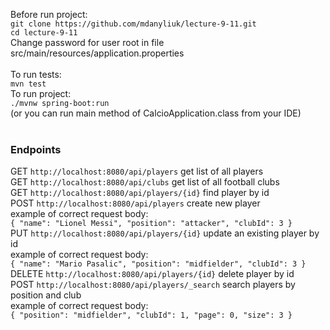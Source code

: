 Before run project: <br>
`git clone https://github.com/mdanyliuk/lecture-9-11.git` <br>
`cd lecture-9-11` <br>
Change password for user root in file src/main/resources/application.properties <br>
<br>
To run tests: <br>
`mvn test` <br>
To run project: <br>
`./mvnw spring-boot:run` <br>
(or you can run main method of CalcioApplication.class from your IDE) <br>
<br>
### Endpoints
GET `http://localhost:8080/api/players` get list of all players <br>
GET `http://localhost:8080/api/clubs` get list of all football clubs <br>
GET `http://localhost:8080/api/players/{id}` find player by id <br>
POST `http://localhost:8080/api/players` create new player <br>
example of correct request body: <br>
`{
"name": "Lionel Messi",
"position": "attacker",
"clubId": 3
}` <br>
PUT `http://localhost:8080/api/players/{id}` update an existing player by id <br>
example of correct request body: <br>
`{
"name": "Mario Pasalic",
"position": "midfielder",
"clubId": 3
}` <br>
DELETE `http://localhost:8080/api/players/{id}` delete player by id <br>
POST `http://localhost:8080/api/players/_search` search players by position and club <br>
example of correct request body: <br>
`{
"position": "midfielder",
"clubId": 1,
"page": 0,
"size": 3
}` <br>